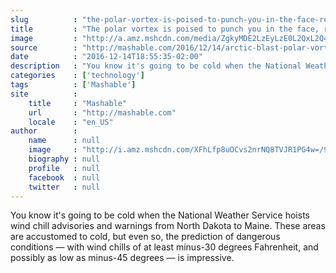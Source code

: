 ```yaml
---
slug          : "the-polar-vortex-is-poised-to-punch-you-in-the-face-repeatedly"
title         : "The polar vortex is poised to punch you in the face, repeatedly"
image         : "http://a.amz.mshcdn.com/media/ZgkyMDE2LzEyLzE0L2QxL2Q4OTg4MDcwOWRjMzQwMTA5YzIyMDZjOWYyMGEzYzAxLmEyZjZjLnBuZwpwCXRodW1iCTEyMDB4NjMwCmUJanBn/06681939/52f/d8988070-9dc3-4010-9c22-06c9f20a3c01.jpg"
source        : "http://mashable.com/2016/12/14/arctic-blast-polar-vortex-plunging-temperatures/"
date          : "2016-12-14T18:55:35-02:00"
description   : "You know it's going to be cold when the National Weather Service hoists wind chill advisories and warnings from North Dakota to Maine. These areas are accustomed to cold, but even so, the prediction of dangerous conditions — with wind chills of at least minus-30 degrees Fahrenheit, and possibly as low as minus-45 degrees — is impressive."
categories    : ['technology']
tags          : ['Mashable']
site          :
    title     : "Mashable"
    url       : "http://mashable.com"
    locale    : "en_US"
author        :
    name      : null
    image     : "http://i.amz.mshcdn.com/XFhLfp8uOCvs2nrNQ8TVJR1PG4w=/90x90/2016%2F09%2F15%2F9c%2Fhttpsd2mhye01h4nj2n.cloudfront.netmediaZgkyMDE1LzAz.949e4.jpg"
    biography : null
    profile   : null
    facebook  : null
    twitter   : null
---
```


You know it's going to be cold when the National Weather Service hoists wind chill advisories and warnings from North Dakota to Maine. These areas are accustomed to cold, but even so, the prediction of dangerous conditions — with wind chills of at least minus-30 degrees Fahrenheit, and possibly as low as minus-45 degrees — is impressive.
